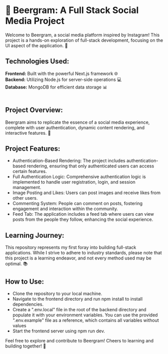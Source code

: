 <h1>🍺 Beergram: A Full Stack Social Media Project</h1>
<p>Welcome to Beergram, a social media platform inspired by Instagram! This project is a hands-on exploration of full-stack development, focusing on the UI aspect of the application. 🚀</p>

<h2>Technologies Used:</h2>
<b>Frontend:</b> Built with the powerful Next.js framework 🌐<br/>
<b>Backend:</b> Utilizing Node.js for server-side operations 💻<br/>
<b>Database:</b> MongoDB for efficient data storage 📊<br/><br/>

<h2>Project Overview:</h2>
Beergram aims to replicate the essence of a social media experience, complete with user authentication, dynamic content rendering, and interactive features. 🎉<br/>

<h2>Project Features:</h2>
<ul>
 <li>Authentication-Based Rendering: The project includes authentication-based rendering, ensuring that only authenticated users can access certain features.</li>
 <li>Full Authentication Logic: Comprehensive authentication logic is implemented to handle user registration, login, and session management.</li>
 <li>Image Posting and Likes: Users can post images and receive likes from other users.</li>
 <li>Commenting System: People can comment on posts, fostering engagement and interaction within the community.</li>
 <li>Feed Tab: The application includes a feed tab where users can view posts from the people they follow, enhancing the social experience.</li>
</ul>

<h2>Learning Journey:</h2>
This repository represents my first foray into building full-stack applications. While I strive to adhere to industry standards, please note that this project is a learning endeavor, and not every method used may be optimal. 📚<br/>

<h2>How to Use:</h2>
<ul>
 <li>Clone the repository to your local machine.</li>
 <li>Navigate to the frontend directory and run npm install to install dependencies.</li>
 <li>Create a ".env.local" file in the root of the backend directory and populate it with your environment variables. You can use the provided ".env.example" file as a reference, which contains all variables without values</li>
 <li>Start the frontend server using npm run dev.</li>
</ul>

Feel free to explore and contribute to Beergram! Cheers to learning and building together! 🍻
